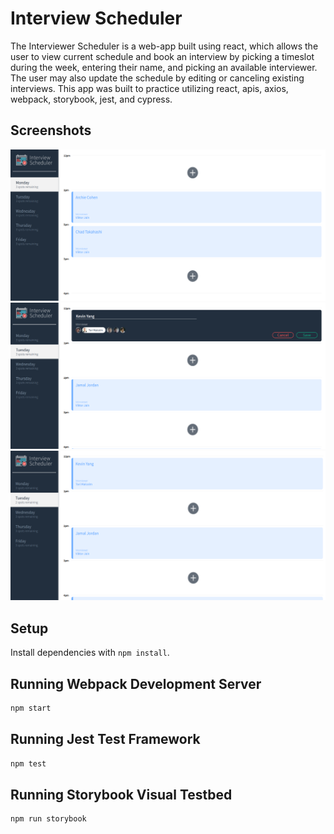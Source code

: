 # Interview Scheduler

The Interviewer Scheduler is a web-app built using react, which allows the user to view current schedule and book an interview by picking a timeslot during the week, entering their name, and picking an available interviewer. The user may also update the schedule by editing or canceling existing interviews. This app was built to practice utilizing react, apis, axios, webpack, storybook, jest, and cypress.

## Screenshots

!["Default Monday Page"](https://github.com/kevinyang-cyen/scheduler/blob/master/docs/1.PNG?raw=true)
!["Switching Days and Adding an Interview"](https://github.com/kevinyang-cyen/scheduler/blob/master/docs/2.PNG?raw=true)
!["Completed Booking New Interview"](https://github.com/kevinyang-cyen/scheduler/blob/master/docs/3.PNG?raw=true)

## Setup

Install dependencies with `npm install`.

## Running Webpack Development Server

```sh
npm start
```

## Running Jest Test Framework

```sh
npm test
```

## Running Storybook Visual Testbed

```sh
npm run storybook
```
